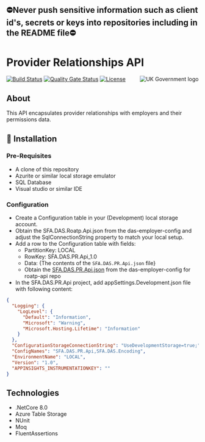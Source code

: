 ## ⛔Never push sensitive information such as client id's, secrets or keys into repositories including in the README file⛔

# Provider Relationships API

<img src="https://avatars.githubusercontent.com/u/9841374?s=200&v=4" align="right" alt="UK Government logo">

[![Build Status](https://sfa-gov-uk.visualstudio.com/Digital%20Apprenticeship%20Service/_apis/build/status%2Fdas-pr-api?repoName=SkillsFundingAgency%2Fdas-pr-api&branchName=refs%2Fpull%2F82%2Fmerge)](https://sfa-gov-uk.visualstudio.com/Digital%20Apprenticeship%20Service/_build/latest?definitionId=3687&repoName=SkillsFundingAgency%2Fdas-pr-api&branchName=refs%2Fpull%2F82%2Fmerge)
[![Quality Gate Status](https://sonarcloud.io/api/project_badges/measure?project=SkillsFundingAgency_das-pr-api&metric=alert_status)](https://sonarcloud.io/summary/new_code?id=SkillsFundingAgency_das-pr-api)
[![License](https://img.shields.io/badge/license-MIT-lightgrey.svg?longCache=true&style=flat-square)](https://en.wikipedia.org/wiki/MIT_License)


## About
This API encapsulates provider relationships with employers and their permissions data.

## 🚀 Installation

### Pre-Requisites

* A clone of this repository
* Azurite or similar local storage emulator
* SQL Database
* Visual studio or similar IDE

### Configuration

* Create a Configuration table in your (Development) local storage account.
* Obtain the SFA.DAS.Roatp.Api.json from the das-employer-config and adjust the SqlConnectionString property to match your local setup.
* Add a row to the Configuration table with fields:
  * PartitionKey: LOCAL
  * RowKey: SFA.DAS.PR.Api_1.0
  * Data: {The contents of the `SFA.DAS.PR.Api.json` file}
  * Obtain the [SFA.DAS.PR.Api.json](https://github.com/SkillsFundingAgency/das-employer-config/blob/master/das-pr-api/SFA.DAS.PR.Api.json) from the das-employer-config for roatp-api repo
* In the SFA.DAS.PR.Api project, add appSettings.Development.json file with following content:
```json
{
  "Logging": {
    "LogLevel": {
      "Default": "Information",
      "Microsoft": "Warning",
      "Microsoft.Hosting.Lifetime": "Information"
    }
  },
  "ConfigurationStorageConnectionString": "UseDevelopmentStorage=true;",
  "ConfigNames": "SFA.DAS.PR.Api,SFA.DAS.Encoding",
  "EnvironmentName": "LOCAL",
  "Version": "1.0",
  "APPINSIGHTS_INSTRUMENTATIONKEY": ""
}
```

## Technologies

* .NetCore 8.0
* Azure Table Storage
* NUnit
* Moq
* FluentAssertions
